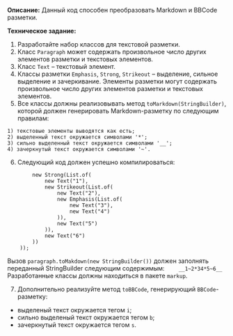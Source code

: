**Описание:**
Данный код способен преобразовать Markdown и BBCode разметки.


**Техническое задание:**
1) Разработайте набор классов для текстовой разметки.
2) Класс `Paragraph` может содержать произвольное число других элементов разметки и текстовых элементов.
3) Класс `Text` – текстовый элемент.
4) Классы разметки `Emphasis`, `Strong`, `Strikeout` – выделение, сильное выделение и зачеркивание. Элементы разметки могут содержать произвольное число других элементов разметки и текстовых элементов.
5) Все классы должны реализовывать метод `toMarkdown(StringBuilder)`, которой должен генерировать Markdown-разметку по следующим правилам:
```
1) текстовые элементы выводятся как есть;
2) выделенный текст окружается символами '*';
3) сильно выделенный текст окружается символами '__';
4) зачеркнутый текст окружается символами '~'.
```
6) Следующий код должен успешно компилироваться:
```    Paragraph paragraph = new Paragraph(List.of(
        new Strong(List.of(
            new Text("1"),
            new Strikeout(List.of(
                new Text("2"),
                new Emphasis(List.of(
                    new Text("3"),
                    new Text("4")
                )),
                new Text("5")
            )),
            new Text("6")
        ))
    ));
```
Вызов `paragraph.toMakdown(new StringBuilder())` должен заполнять переданный StringBuilder следующим содержимым:
`    __1~2*34*5~6__`
Разработанные классы должны находиться в пакете `markup`.

7) Дополнительно реализуйте метод `toBBCode`, генерирующий `BBCode`-разметку:
* выделеный текст окружается тегом `i`;
* сильно выделеный текст окружается тегом `b`;
* зачеркнутый текст окружается тегом `s`.
